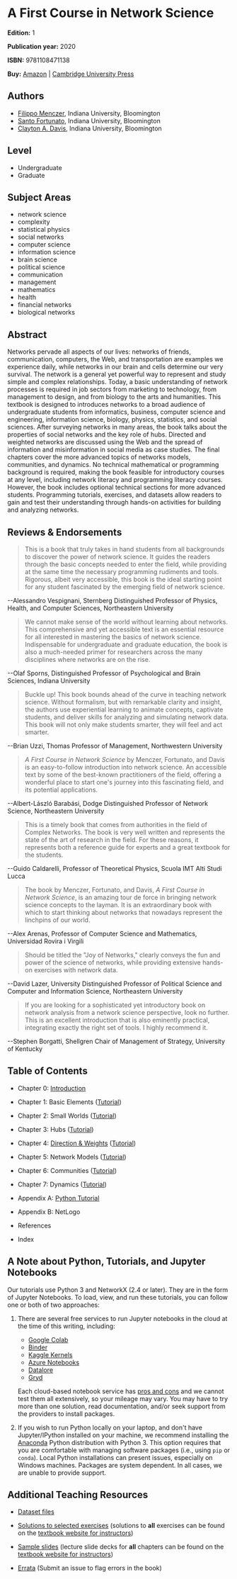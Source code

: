 # A First Course in Network Science

**Edition:** 1

**Publication year:** 2020

**ISBN:** 9781108471138

**Buy:** [Amazon](https://www.amazon.com/First-Course-Network-Science/dp/1108471137/) | [Cambridge University Press](https://www.cambridge.org/us/academic/subjects/physics/statistical-physics/first-course-network-science)

## Authors

* [Filippo Menczer](https://about.me/fil.m), Indiana University, Bloomington
* [Santo Fortunato](https://sites.google.com/view/santofortunato/), Indiana University, Bloomington
* [Clayton A. Davis](https://www.clayadavis.net/), Indiana University, Bloomington

## Level

- Undergraduate
- Graduate

## Subject Areas
- network science
- complexity
- statistical physics
- social networks
- computer science
- information science
- brain science 
- political science
- communication
- management
- mathematics
- health
- financial networks
- biological networks

## Abstract

Networks pervade all aspects of our lives: networks of friends, communication, computers, the Web, and transportation are examples we experience daily, while networks in our brain and cells determine our very survival. The network is a general yet powerful way to represent and study simple and complex relationships. Today, a basic understanding of network processes is required in job sectors from marketing to technology, from management to design, and from biology to the arts and humanities. This textbook is designed to introduces networks to a broad audience of undergraduate students from informatics, business, computer science and engineering, information science, biology, physics, statistics, and social sciences. After surveying networks in many areas, the book talks about the properties of social networks and the key role of hubs. Directed and weighted networks are discussed using the Web and the spread of information and misinformation in social media as case studies. The final chapters cover the more advanced topics of networks models, communities, and dynamics. No technical mathematical or programming background is required, making the book feasible for introductory courses at any level, including network literacy and programming literacy courses. However, the book includes optional technical sections for more advanced students. Programming tutorials, exercises, and datasets allow readers to gain and test their understanding through hands-on activities for building and analyzing networks. 

## Reviews & Endorsements

> This is a book that truly takes in hand students from all backgrounds to discover the power of network science. It guides the readers through the basic concepts needed to enter the field, while providing at the same time the necessary programming rudiments and tools. Rigorous, albeit very accessible, this book is the ideal starting point for any student fascinated by the emerging field of network science. 

--Alessandro Vespignani, Sternberg Distinguished Professor of Physics, Health, and Computer Sciences, Northeastern University

> We cannot make sense of the world without learning about networks. This comprehensive and yet accessible text is an essential resource for all interested in mastering the basics of network science. Indispensable for undergraduate and graduate education, the book is also a much-needed primer for researchers across the many disciplines where networks are on the rise. 

--Olaf Sporns, Distinguished Professor of Psychological and Brain Sciences, Indiana University

> Buckle up! This book bounds ahead of the curve in teaching network science. Without formalism, but with remarkable clarity and insight, the authors use experiential learning to animate concepts, captivate students, and deliver skills for analyzing and simulating network data. This book will not only make students smarter, they will feel and act smarter. 

--Brian Uzzi, Thomas Professor of Management, Northwestern University

> *A First Course in Network Science* by Menczer, Fortunato, and Davis is an easy-to-follow introduction into network science. An accessible text by some of the best-known practitioners of the field, offering a wonderful place to start one's journey into this fascinating field, and its potential applications.

--Albert-László Barabási, Dodge Distinguished Professor of Network Science, Northeastern University

> This is a timely book that comes from authorities in the field of Complex Networks. The book is very well written and represents the state of the art of research in the field. For these reasons, it represents both a reference guide for experts and a great textbook for the students. 

--Guido Caldarelli, Professor of Theoretical Physics, Scuola IMT Alti Studi Lucca

> The book by Menczer, Fortunato, and Davis, *A First Course in Network Science*, is an amazing tour de force in bringing network science concepts to the layman. It is an extraordinary book with which to start thinking about networks that nowadays represent the linchpins of our world. 

--Alex Arenas, Professor of Computer Science and Mathematics, Universidad Rovira i Virgili

> Should be titled the "Joy of Networks," clearly conveys the fun and power of the science of networks, while providing extensive hands-on exercises with network data. 

--David Lazer, University Distinguished Professor of Political Science and Computer and Information Science, Northeastern University

> If you are looking for a sophisticated yet introductory book on network analysis from a network science perspective, look no further. This is an excellent introduction that is also eminently practical, integrating exactly the right set of tools. I highly recommend it.

--Stephen Borgatti, Shellgren Chair of Management of Strategy, University of Kentucky

## Table of Contents

- Chapter 0: [Introduction](https://github.com/CambridgeUniversityPress/FirstCourseNetworkScience/blob/master/sample/chapters/chapter0.pdf)

- Chapter 1: Basic Elements ([Tutorial](https://github.com/CambridgeUniversityPress/FirstCourseNetworkScience/blob/master/tutorials/Chapter%201%20Tutorial.ipynb))

- Chapter 2: Small Worlds ([Tutorial](https://github.com/CambridgeUniversityPress/FirstCourseNetworkScience/blob/master/tutorials/Chapter%202%20Tutorial.ipynb))

- Chapter 3: Hubs ([Tutorial](https://github.com/CambridgeUniversityPress/FirstCourseNetworkScience/blob/master/tutorials/Chapter%203%20Tutorial.ipynb))

- Chapter 4: [Direction & Weights](https://github.com/CambridgeUniversityPress/FirstCourseNetworkScience/blob/master/sample/chapters/chapter4.pdf) ([Tutorial](https://github.com/CambridgeUniversityPress/FirstCourseNetworkScience/blob/master/tutorials/Chapter%204%20Tutorial.ipynb))

- Chapter 5: Network Models ([Tutorial](https://github.com/CambridgeUniversityPress/FirstCourseNetworkScience/blob/master/tutorials/Chapter%205%20Tutorial.ipynb))

- Chapter 6: Communities ([Tutorial](https://github.com/CambridgeUniversityPress/FirstCourseNetworkScience/blob/master/tutorials/Chapter%206%20Tutorial.ipynb))

- Chapter 7: Dynamics ([Tutorial](https://github.com/CambridgeUniversityPress/FirstCourseNetworkScience/blob/master/tutorials/Chapter%207%20Tutorial.ipynb))

- Appendix A: [Python Tutorial](https://github.com/CambridgeUniversityPress/FirstCourseNetworkScience/blob/master/tutorials/Appendix%20-%20Python%20Tutorial.ipynb)

- Appendix B: NetLogo

- References

- Index

## A Note about Python, Tutorials, and Jupyter Notebooks

Our tutorials use Python 3 and NetworkX (2.4 or later). They are in the form of Jupyter Notebooks. To load, view, and run these tutorials, you can follow one or both of two approaches: 

1. There are several free services to run Jupyter notebooks in the cloud at the time of this writing, including:
   - [Google Colab](https://colab.research.google.com/)
   - [Binder](https://mybinder.org/)
   - [Kaggle Kernels](https://www.kaggle.com/kernels)
   - [Azure Notebooks](https://notebooks.azure.com/)
   - [Datalore](https://datalore.io/)
   - [Gryd](https://gryd.us/)

   Each cloud-based notebook service has [pros and cons](https://www.dataschool.io/cloud-services-for-jupyter-notebook/) and we cannot test them all extensively, so your mileage may vary. You may have to try more than one solution, read documentation, and/or seek support from the providers to install packages. 

2. If you wish to run Python locally on your laptop, and don't have Jupyter/IPython installed on your machine, we recommend installing the [Anaconda](https://www.anaconda.com/distribution/) Python distribution with Python 3. This option requires that you are comfortable with managing software packages (i.e., using `pip` or `conda`). Local Python installations can present issues, especially on Windows machines. Packages are system dependent. In all cases, we are unable to provide support.

## Additional Teaching Resources 

* [Dataset files](https://github.com/CambridgeUniversityPress/FirstCourseNetworkScience/tree/master/datasets)

* [Solutions to selected exercises](https://github.com/CambridgeUniversityPress/FirstCourseNetworkScience/blob/master/sample/Selected_Exercise_Solutions.pdf) (solutions to **all** exercises can be found on the [textbook website for instructors](https://www.cambridge.org/academic/subjects/physics/statistical-physics/first-course-network-science#resources))

* [Sample slides](https://github.com/CambridgeUniversityPress/FirstCourseNetworkScience/tree/master/sample/slides) (lecture slide decks for **all** chapters can be found on the [textbook website for instructors](https://www.cambridge.org/academic/subjects/physics/statistical-physics/first-course-network-science#resources))

* [Errata](https://github.com/CambridgeUniversityPress/FirstCourseNetworkScience/issues) (Submit an issue to flag errors in the book)
